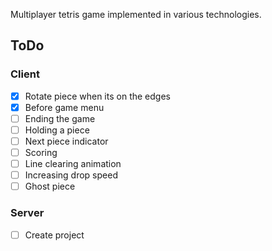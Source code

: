 Multiplayer tetris game implemented in various technologies.

## ToDo
### Client
- [X] Rotate piece when its on the edges
- [X] Before game menu
- [ ] Ending the game
- [ ] Holding a piece
- [ ] Next piece indicator
- [ ] Scoring
- [ ] Line clearing animation
- [ ] Increasing drop speed
- [ ] Ghost piece

### Server
- [ ] Create project

